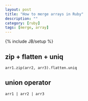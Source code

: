 ```yaml
---
layout: post
title: "How to merge arrays in Ruby"
description: ""
category: [ruby]
tags: [merge, array]
---
```

{% include JB/setup %}

## zip + flatten + uniq ##

    arr1.zip(arr2, arr3).flatten.uniq


## union operator ##

    arr1 | arr2 | arr3 
